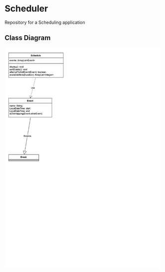# Scheduler

Repository for a Scheduling application


## Class Diagram
![alt text](https://github.com/bran214/Scheduler/raw/main/Brainstorm/Class_Diagram.png "Class Diagram")  
